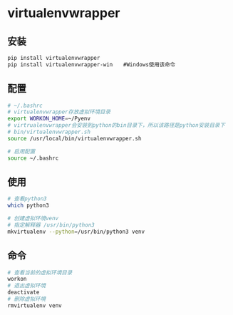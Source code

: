 virtualenvwrapper
=================
安装
--
```sh
pip install virtualenvwrapper
pip install virtualenvwrapper-win　　#Windows使用该命令
```
配置
--
```sh
# ~/.bashrc
# virtualenvwrapper存放虚拟环境目录
export WORKON_HOME=~/Pyenv
# virtrualenvwrapper会安装到python的bin目录下，所以该路径是python安装目录下
# bin/virtualenvwrapper.sh
source /usr/local/bin/virtualenvwrapper.sh

# 启用配置　
source ~/.bashrc
```
使用
--
```sh
# 查看python3
which python3

# 创建虚拟环境venv 
# 指定解释器 /usr/bin/python3
mkvirtualenv --python=/usr/bin/python3 venv
```
命令
--
```sh
# 查看当前的虚拟环境目录
workon
# 退出虚拟环境
deactivate
# 删除虚拟环境
rmvirtualenv venv
```